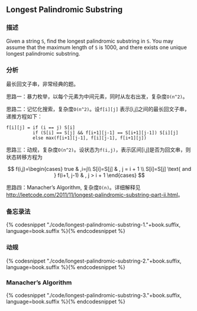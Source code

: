 ## Longest Palindromic Substring


### 描述

Given a string `S`, find the longest palindromic substring in `S`. You may assume that the maximum length of `S` is 1000, and there exists one unique longest palindromic substring.


### 分析

最长回文子串，非常经典的题。

思路一：暴力枚举，以每个元素为中间元素，同时从左右出发，复杂度`O(n^2)`。

思路二：记忆化搜索，复杂度`O(n^2)`。设`f[i][j]` 表示[i,j]之间的最长回文子串，递推方程如下：

```
f[i][j] = if (i == j) S[i]
          if (S[i] == S[j] && f[i+1][j-1] == S[i+1][j-1]) S[i][j]
          else max(f[i+1][j-1], f[i][j-1], f[i+1][j])
```

思路三：动规，复杂度`O(n^2)`。设状态为`f(i,j)`，表示区间[i,j]是否为回文串，则状态转移方程为

$$
f(i,j)=\begin{cases}
true & ,i=j\\
S[i]=S[j] & , j = i + 1 \\
S[i]=S[j] \text{ and } f(i+1, j-1) & , j > i + 1
\end{cases}
$$

思路四：Manacher’s Algorithm, 复杂度`O(n)`。详细解释见 <http://leetcode.com/2011/11/longest-palindromic-substring-part-ii.html>。


### 备忘录法

{% codesnippet "./code/longest-palindromic-substring-1."+book.suffix, language=book.suffix %}{% endcodesnippet %}


### 动规

{% codesnippet "./code/longest-palindromic-substring-2."+book.suffix, language=book.suffix %}{% endcodesnippet %}


### Manacher’s Algorithm

{% codesnippet "./code/longest-palindromic-substring-3."+book.suffix, language=book.suffix %}{% endcodesnippet %}
